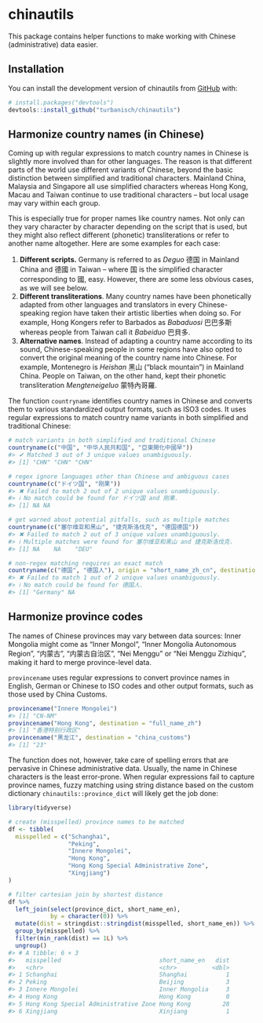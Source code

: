 
<!-- README.md is generated from README.Rmd. Please edit that file -->

# chinautils

<!-- badges: start -->
<!-- badges: end -->

This package contains helper functions to make working with Chinese
(administrative) data easier.

## Installation

You can install the development version of chinautils from
[GitHub](https://github.com/) with:

``` r
# install.packages("devtools")
devtools::install_github("turbanisch/chinautils")
```

## Harmonize country names (in Chinese)

Coming up with regular expressions to match country names in Chinese is
slightly more involved than for other languages. The reason is that
different parts of the world use different variants of Chinese, beyond
the basic distinction between simplified and traditional characters.
Mainland China, Malaysia and Singapore all use simplified characters
whereas Hong Kong, Macau and Taiwan continue to use traditional
characters – but local usage may vary within each group.

This is especially true for proper names like country names. Not only
can they vary character by character depending on the script that is
used, but they might also reflect different (phonetic) transliterations
or refer to another name altogether. Here are some examples for each
case:

1.  **Different scripts.** Germany is referred to as *Deguo* 德国 in
    Mainland China and 德國 in Taiwan – where 国 is the simplified
    character corresponding to 國, easy. However, there are some less
    obvious cases, as we will see below.
2.  **Different transliterations**. Many country names have been
    phonetically adapted from other languages and translators in every
    Chinese-speaking region have taken their artistic liberties when
    doing so. For example, Hong Kongers refer to Barbados as *Babaduosi*
    巴巴多斯 whereas people from Taiwan call it *Babeiduo* 巴貝多.
3.  **Alternative names**. Instead of adapting a country name according
    to its sound, Chinese-speaking people in some regions have also
    opted to convert the original meaning of the country name into
    Chinese. For example, Montenegro is *Heishan* 黑山 (“black
    mountain”) in Mainland China. People on Taiwan, on the other hand,
    kept their phonetic transliteration *Mengteneigeluo* 蒙特內哥羅.

The function `countryname` identifies country names in Chinese and
converts them to various standardized output formats, such as ISO3
codes. It uses regular expressions to match country name variants in
both simplified and traditional Chinese:

``` r
# match variants in both simplified and traditional Chinese
countryname(c("中国", "中华人民共和国", "亞東開化中國早"))
#> ✔ Matched 3 out of 3 unique values unambiguously.
#> [1] "CHN" "CHN" "CHN"

# regex ignore languages other than Chinese and ambiguous cases
countryname(c("ドイツ国", "刚果"))
#> ✖ Failed to match 2 out of 2 unique values unambiguously.
#> ℹ No match could be found for ドイツ国 and 刚果.
#> [1] NA NA

# get warned about potential pitfalls, such as multiple matches
countryname(c("塞尔维亚和黑山", "捷克斯洛伐克", "德国德国"))
#> ✖ Failed to match 2 out of 3 unique values unambiguously.
#> ℹ Multiple matches were found for 塞尔维亚和黑山 and 捷克斯洛伐克.
#> [1] NA    NA    "DEU"

# non-regex matching requires an exact match
countryname(c("德国", "德国人"), origin = "short_name_zh_cn", destination = "short_name_en")
#> ✖ Failed to match 1 out of 2 unique values unambiguously.
#> ℹ No match could be found for 德国人.
#> [1] "Germany" NA
```

## Harmonize province codes

The names of Chinese provinces may vary between data sources: Inner
Mongolia might come as “Inner Mongol”, “Inner Mongolia Autonomous
Region”, “内蒙古”, “内蒙古自治区”, “Nei Menggu” or “Nei Menggu Zizhiqu”,
making it hard to merge province-level data.

`provincename` uses regular expressions to convert province names in
English, German or Chinese to ISO codes and other output formats, such
as those used by China Customs.

``` r
provincename("Innere Mongolei")
#> [1] "CN-NM"
provincename("Hong Kong", destination = "full_name_zh")
#> [1] "香港特别行政区"
provincename("黑龙江", destination = "china_customs")
#> [1] "23"
```

The function does not, however, take care of spelling errors that are
pervasive in Chinese administrative data. Usually, the name in Chinese
characters is the least error-prone. When regular expressions fail to
capture province names, fuzzy matching using string distance based on
the custom dictionary `chinautils::province_dict` will likely get the
job done:

``` r
library(tidyverse)

# create (misspelled) province names to be matched
df <- tibble(
  misspelled = c("Schanghai",
                 "Peking",
                 "Innere Mongolei", 
                 "Hong Kong", 
                 "Hong Kong Special Administrative Zone",
                 "Xingjiang")
)

# filter cartesian join by shortest distance
df %>% 
  left_join(select(province_dict, short_name_en),
            by = character(0)) %>% 
  mutate(dist = stringdist::stringdist(misspelled, short_name_en)) %>% 
  group_by(misspelled) %>% 
  filter(min_rank(dist) == 1L) %>% 
  ungroup()
#> # A tibble: 6 × 3
#>   misspelled                            short_name_en   dist
#>   <chr>                                 <chr>          <dbl>
#> 1 Schanghai                             Shanghai           1
#> 2 Peking                                Beijing            3
#> 3 Innere Mongolei                       Inner Mongolia     3
#> 4 Hong Kong                             Hong Kong          0
#> 5 Hong Kong Special Administrative Zone Hong Kong         28
#> 6 Xingjiang                             Xinjiang           1
```
